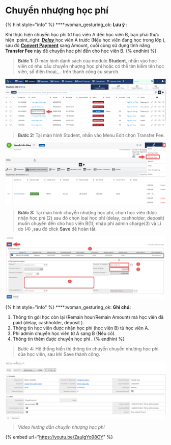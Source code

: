 # Chuyển nhượng học phí

{% hint style="info" %}
****:woman\_gesturing\_ok: **Lưu ý** :

Khi thực hiện chuyển học phí từ học viên A đến học viên B, bạn phải thực hiện :point\_right: [_**Delay**_ ](https://help.dotb.vn/bo-phan-giao-vu/quan-li-su-vu/quan-li-delay#hoc-vien-delay-khoi-lop) học viên A trước (Nếu học viên đang học trong lớp ), sau đó [**Convert Payment**](../../../admin-guide/drop-payment.md#convert-payment) sang Amount, cuối cùng sử dụng tính năng **Transfer Fee**  này để chuyển học phí đến cho học viên B.
{% endhint %}

> **Bước 1:** Ở màn hình danh sách của module **Student**, nhấn vào học viên có nhu cầu chuyển nhượng học phí hoặc có thể tìm kiếm tên học viên, số điện thoại,… trên thanh công cụ search.

![](../../../.gitbook/assets/nhuonghocphi1.png)

> **Bước 2:** Tại màn hình Student, nhấn vào Menu Edit chọn Transfer Fee.

![](../../../.gitbook/assets/nhuonghocphi2.png)

> **Bước 3:** Tại màn hình chuyển nhượng học phí, chọn học viên được nhận học phí (2) sau đó chọn loại học phí (delay, cashholder, deposit) muốn chuyển đến cho học viên B(1), nhập phí admin charge(3) và Lí do (4)  ,sau đó click **Save** để hoàn tất.

![](../../../.gitbook/assets/guide1.png)

{% hint style="info" %}
****:woman\_gesturing\_ok: **Ghi chú:**

1. Thông tin gói học còn lại (Remain hour/Remain Amount) mà học viên đã paid (delay, cashholder, deposit ).
2. Thông tin học viên được nhận học phí (học viên B) từ học viên A.
3. Phí admin chuyển học viên từ A sang B (Nếu có).
4. Thông tin thêm được chuyển học phí .
{% endhint %}

> Bước 4: Hệ thống hiển thị thông tin chuyển chuyển nhượng học phí của học viên, sau khi Save thành công.

![](../../../.gitbook/assets/nhuonghocphi4.png)

> _Video hướng dẫn chuyển nhượng học phí_

{% embed url="https://youtu.be/ZauIgYo98OY" %}

